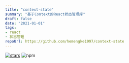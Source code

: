 ```yaml
---
title: "context-state"
summary: "基于Context的React状态管理库"
draft: false
date: "2021-01-01"
tags:
- react
- 状态管理
repoUrl: https://github.com/hemengke1997/context-state
---
```


[![stars](https://img.shields.io/github/stars/hemengke1997/context-state.svg?style=social&label=Stars)](https://github.com/hemengke1997/context-state)
![npm](https://img.shields.io/npm/v/@minko-fe/context-state?labelColor=rgb(104%2C%20104%2C%20104)&color=rgb(20%20158%20202%2F%201))
